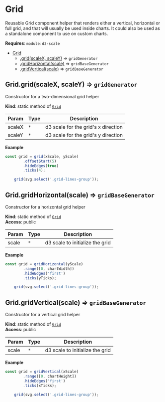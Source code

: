 <a name="module_Grid"></a>

# Grid
Reusable Grid component helper that renders either a vertical, horizontal or full grid, and that
will usually be used inside charts. It could also be used as a standalone component to use on custom charts.

**Requires**: <code>module:d3-scale</code>  

* [Grid](#module_Grid)
    * [.grid(scaleX, scaleY)](#module_Grid.grid) ⇒ <code>gridGenerator</code>
    * [.gridHorizontal(scale)](#module_Grid.gridHorizontal) ⇒ <code>gridBaseGenerator</code>
    * [.gridVertical(scale)](#module_Grid.gridVertical) ⇒ <code>gridBaseGenerator</code>

<a name="module_Grid.grid"></a>

## Grid.grid(scaleX, scaleY) ⇒ <code>gridGenerator</code>
Constructor for a two-dimensional grid helper

**Kind**: static method of [<code>Grid</code>](#module_Grid)  

| Param | Type | Description |
| --- | --- | --- |
| scaleX | <code>\*</code> | d3 scale for the grid's x direction |
| scaleY | <code>\*</code> | d3 scale for the grid's y direction |

**Example**  
```js
const grid = grid(xScale, yScale)
        .offsetStart(5)
        .hideEdges(true)
        .ticks(4);

    grid(svg.select('.grid-lines-group'));
```
<a name="module_Grid.gridHorizontal"></a>

## Grid.gridHorizontal(scale) ⇒ <code>gridBaseGenerator</code>
Constructor for a horizontal grid helper

**Kind**: static method of [<code>Grid</code>](#module_Grid)  
**Access**: public  

| Param | Type | Description |
| --- | --- | --- |
| scale | <code>\*</code> | d3 scale to initialize the grid |

**Example**  
```js
const grid = gridHorizontal(yScale)
        .range([0, chartWidth])
        .hideEdges('first')
        .ticks(yTicks);

    grid(svg.select('.grid-lines-group'));
```
<a name="module_Grid.gridVertical"></a>

## Grid.gridVertical(scale) ⇒ <code>gridBaseGenerator</code>
Constructor for a vertical grid helper

**Kind**: static method of [<code>Grid</code>](#module_Grid)  
**Access**: public  

| Param | Type | Description |
| --- | --- | --- |
| scale | <code>\*</code> | d3 scale to initialize the grid |

**Example**  
```js
const grid = gridVertical(xScale)
        .range([0, chartHeight])
        .hideEdges('first')
        .ticks(xTicks);

    grid(svg.select('.grid-lines-group'));
```
